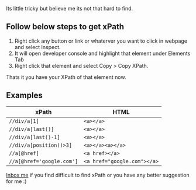 Its little tricky but believe me its not that hard to find.

## Follow below steps to get xPath
1. Right click any button or link or whaterver you want to click in webpage and select Inspect.
2. It will open developer console and highlight that element under Elements Tab
3. Right click that element and select Copy > Copy XPath.

Thats it you have your XPath of that element now.

## Examples

| xPath | HTML |
| ------ | ------ |
|`//div/a[1]`|<div>`<a></a>`<a></a></div>|
|`//div/a[last()]`|<div><a></a>`<a></a>`</div>|
|`//div/a[last()-1]`|<div>`<a></a>`<a></a></div>|
|`//div/a[position()>3]`|<div>`<a></a><a></a>`<a></a></div>|
|`//a[@href]`|<div><a></a><a></a>`<a href></a>`</div>|
|`//a[@href='google.com']`|<div><a></a><a></a>`<a href="google.com"></a>`</div>|

[Inbox me](dhruv.techapps@gmail.com) if you find difficult to find xPath or you have any better suggestion for me :)
